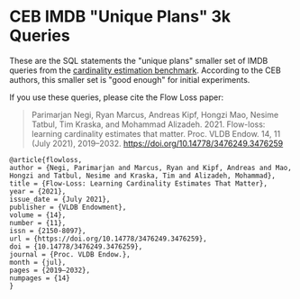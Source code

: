 # CEB IMDB "Unique Plans" 3k Queries

These are the SQL statements the "unique plans" smaller set of IMDB queries from the [cardinality estimation benchmark](https://github.com/learnedsystems/CEB). According to the CEB authors, this smaller set is "good enough" for initial experiments.

If you use these queries, please cite the Flow Loss paper:

> Parimarjan Negi, Ryan Marcus, Andreas Kipf, Hongzi Mao, Nesime Tatbul, Tim Kraska, and Mohammad Alizadeh. 2021. Flow-loss: learning cardinality estimates that matter. Proc. VLDB Endow. 14, 11 (July 2021), 2019–2032. https://doi.org/10.14778/3476249.3476259


```
@article{flowloss,
author = {Negi, Parimarjan and Marcus, Ryan and Kipf, Andreas and Mao, Hongzi and Tatbul, Nesime and Kraska, Tim and Alizadeh, Mohammad},
title = {Flow-Loss: Learning Cardinality Estimates That Matter},
year = {2021},
issue_date = {July 2021},
publisher = {VLDB Endowment},
volume = {14},
number = {11},
issn = {2150-8097},
url = {https://doi.org/10.14778/3476249.3476259},
doi = {10.14778/3476249.3476259},
journal = {Proc. VLDB Endow.},
month = {jul},
pages = {2019–2032},
numpages = {14}
}
```

